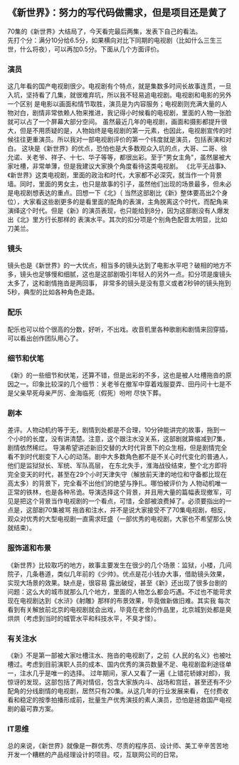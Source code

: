 ## 《新世界》：努力的写代码做需求，但是项目还是黄了


70集的《新世界》大结局了，今天看完最后两集，发表下自己的看法。<br>
先打个分：满分10分给6.5分，如果横向对比下同期的电视剧（比如什么三生三世，什么将夜），可以再加0.5分。下面从几个方面评价。

### 演员
这几年看的国产电视剧很少。电视剧有个特点，就是集数多时间长故事连贯，一旦入坑，坚持看了几集，就很难弃坑，所以我不轻易追电视剧。电视剧和电影的另外一个区别
是电影以画面和情节取胜，演员是为内容服务；电视剧则充满大量的人物对白，剧情非常依赖人物来推进，我记得小时候看的电视剧，里面的人物一张脸就可以占了一个屏幕大部分空间。
虽然最近几年的电视剧，画面和摄影都提升很大，但是不用质疑的是，人物始终是电视剧的第一元素，也因此，电视剧宣传的时候往往更重演员。所以我对一部电视剧评价的第一个纬度就是演员，包括表演和对白。
这块是《新世界》的优点，恐怕也是大多数观众入坑的点，大哥、二哥、徐允诺、关老爷、祥子、十七、华子等等，都很出彩。至于"男女主角"，虽然屡被大家吐槽，非常单薄，但是我建议大家换个角度看待这类电视剧。
《北平无战事》、《新世界》这类电视剧，里面的政治和时代，大家都不必深究，就当作一个背景墙。同时，里面的男女主，也只是故事的引子，虽然他们出现的场景最多，但未必是电视剧想表达的重点。回想一下《北》（
当然这部剧比《新》整体要高出2个身位），大家看这些剧更多的是看里面的配角的表演，主角脱离这个时代，而配角来演绎这个时代。但是《新》的演员表现，也只能给到8分，因为这部剧没有人爆发出《北》里方行长那样的
表演水平。其次的扣分项是个别角色配音太明显，比如刀美兰。

### 镜头
镜头也是《新世界》的一大优点，相当多的镜头达到了电影水平吧？破相的地方不多，镜头也足够慢和细腻，这也是这部剧吸引年轻人的另外一点。扣分项是废镜头太多了，这和剧情拖沓是两回事，
非常多的镜头是没有意义或者2秒钟的镜头拖到5秒，典型的比如各种角色走路。


### 配乐
配乐也可以给个很高的分数，好听，不出戏。收音机里各种歌剧和剧情来回穿插，可以看出创作团队用心了。

### 细节和伏笔
《新》的一些细节和伏笔，还算不错，但是出彩的不多，这也是被人吐槽拖沓的原因之一。印象比较深的几个细节：关老爷在撤军中穿着戏服耍弄、田丹问十七是不是父亲早死母亲严厉、金海临死（假死）吩咐
尽快下葬。


### 剧本
差评。人物动机约等于无，剧情到处都是不合理，10分钟能讲完的故事，拖到一个小时的长度，没有讲清楚。注意，这个跟注水没关系，这部剧就算缩减到7集，剧情依然稀烂。
导演希望讲述新旧交替的大时代背景下的众生相，但是剧情完全看不到时代剧变下人心的动荡。剧中大多数角色都不是不关心时代变化的普通人，他们是监狱狱长、军统、军队高层，
在东北失手，淮海战役结束，整个北方即将完全变天的时代，甚至在29个小时天津失守（解放前天津的地位和守备都比现在高太多）的背景下，完全看不出他们的绝望与挣扎。哪怕被评价为
人物动机唯一正常的铁林，也是各种吊诡。导演选择这个背景，并且用大量的篇幅表现撤军，可见是把这个背景当作电视剧的一个看点，可惜，全部被浪费掉了。必须要指出的一点是，这部剧70集被骂
拖沓和注水，并不是说大家接受不了70集电视剧，相反，观众对优秀的大型电视剧一直需求旺盛（一部优秀的电视剧，大家也不希望那么快就结束）。

### 服饰道和布景
《新世界》比较取巧的地方，故事主要发生在很少的几个场景：监狱，小楼，几间院子，几条巷道，类似几年前的《少帅》。优点是花小钱办大事，借助镜头效果，实现大场景的效果。缺点是，很容易
露出破绽，甚至《新》还出现了很多台剧的问题：这么大的城市就那么几个地方，里面的人物怎么都会巧遇。不过也不能苛求现在电视剧达到《水浒》《射雕》那样的布景效果，毕竟做新做旧难。其实我
每次看到有关解放前北京的电视剧就会出戏，毕竟在老舍的作品里，北京城到处都是臭烘烘（考虑到当时的城管水平和科技水平，不臭才怪）。

### 有关注水
《新》不是第一部被大家吐槽注水、拖沓的电视剧了，之前《人民的名义》也被吐槽过。考虑到目前演职人员的成本、国内优秀的演员数量不足、电视剧盈利途径单一，注水几乎是唯一的选择。
过年期间，家人又看了一遍《上错花轿嫁对郎》，我惊讶的发现，这部包括了两对情侣，包含大家族内斗、战场和宫廷，甚至还有不少配角的分线剧情的电视剧，居然只有20集。从这几年的行业发展来看，
在付费收看和稳定的按季拍播形成前，批量生产优秀演技的素人演员，恐怕是拯救国产电视剧的最可靠方案。

### IT思维
总的来说，《新世界》就像是一群优秀、尽责的程序员、设计师、美工辛辛苦苦地开发一个糟糕的产品经理设计的项目。哎，互联网公司的日常。


